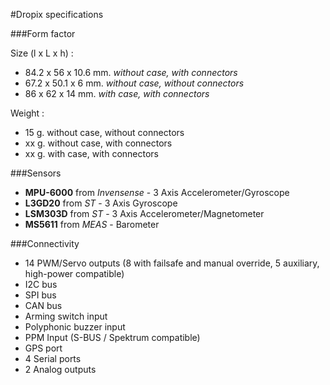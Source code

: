#Dropix specifications

###Form factor

Size (l x L x h) : 
- 84.2 x 56 x 10.6 mm. _without case, with connectors_
- 67.2 x 50.1 x 6 mm. _without case, without connectors_
- 86 x 62 x 14 mm. _with case, with connectors_

Weight : 
- 15 g. without case, without connectors
- xx g. without case, with connectors
- xx g. with case, with connectors

###Sensors

- **MPU-6000** from _Invensense_ - 3 Axis Accelerometer/Gyroscope
- **L3GD20** from _ST_ - 3 Axis Gyroscope
- **LSM303D** from _ST_ - 3 Axis Accelerometer/Magnetometer
- **MS5611** from _MEAS_ - Barometer

###Connectivity

- 14 PWM/Servo outputs (8 with failsafe and manual override, 5 auxiliary, high-power compatible)
- I2C bus
- SPI bus
- CAN bus
- Arming switch input
- Polyphonic buzzer input
- PPM Input (S-BUS / Spektrum compatible)
- GPS port
- 4 Serial ports
- 2 Analog outputs
